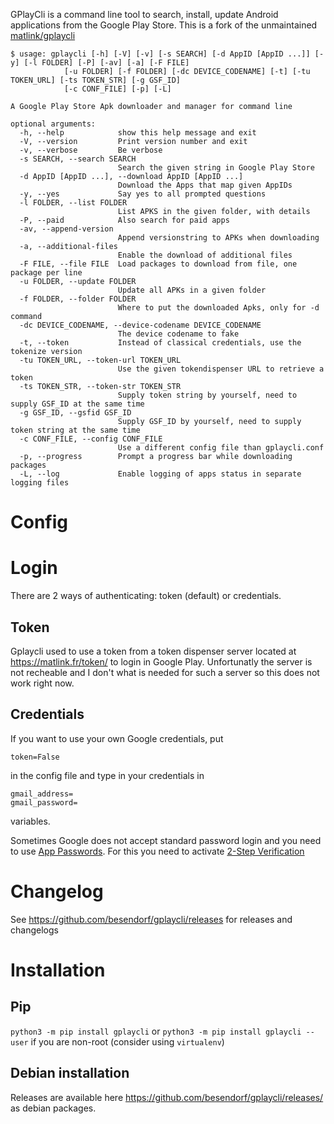 <!--# gplaycli [![Python package](https://github.com/matlink/gplaycli/workflows/Python%20package/badge.svg)](https://github.com/matlink/gplaycli/actions) ![Debian package](https://github.com/matlink/gplaycli/workflows/Debian%20package/badge.svg)-->
GPlayCli is a command line tool to search, install, update Android applications from the Google Play Store. This is a fork of the unmaintained [matlink/gplaycli](https://github.com/matlink/gplaycli)

	$ usage: gplaycli [-h] [-V] [-v] [-s SEARCH] [-d AppID [AppID ...]] [-y] [-l FOLDER] [-P] [-av] [-a] [-F FILE]
                [-u FOLDER] [-f FOLDER] [-dc DEVICE_CODENAME] [-t] [-tu TOKEN_URL] [-ts TOKEN_STR] [-g GSF_ID]
                [-c CONF_FILE] [-p] [-L]

	A Google Play Store Apk downloader and manager for command line

	optional arguments:
	  -h, --help            show this help message and exit
	  -V, --version         Print version number and exit
	  -v, --verbose         Be verbose
	  -s SEARCH, --search SEARCH
	                        Search the given string in Google Play Store
	  -d AppID [AppID ...], --download AppID [AppID ...]
	                        Download the Apps that map given AppIDs
	  -y, --yes             Say yes to all prompted questions
	  -l FOLDER, --list FOLDER
	                        List APKS in the given folder, with details
	  -P, --paid            Also search for paid apps
	  -av, --append-version
	                        Append versionstring to APKs when downloading
	  -a, --additional-files
	                        Enable the download of additional files
	  -F FILE, --file FILE  Load packages to download from file, one package per line
	  -u FOLDER, --update FOLDER
	                        Update all APKs in a given folder
	  -f FOLDER, --folder FOLDER
	                        Where to put the downloaded Apks, only for -d command
	  -dc DEVICE_CODENAME, --device-codename DEVICE_CODENAME
	                        The device codename to fake
	  -t, --token           Instead of classical credentials, use the tokenize version
	  -tu TOKEN_URL, --token-url TOKEN_URL
	                        Use the given tokendispenser URL to retrieve a token
	  -ts TOKEN_STR, --token-str TOKEN_STR
	                        Supply token string by yourself, need to supply GSF_ID at the same time
	  -g GSF_ID, --gsfid GSF_ID
	                        Supply GSF_ID by yourself, need to supply token string at the same time
	  -c CONF_FILE, --config CONF_FILE
	                        Use a different config file than gplaycli.conf
	  -p, --progress        Prompt a progress bar while downloading packages
	  -L, --log             Enable logging of apps status in separate logging files


Config
===========

Login
===========
There are 2 ways of authenticating: token (default) or credentials.

Token
-----
Gplaycli used to use a token from a token dispenser server located at https://matlink.fr/token/ to login in Google Play. Unfortunatly the server is not recheable and I don't what is needed for such a server so this does not work right now.

Credentials
-----------
If you want to use your own Google credentials, put
	
	token=False

in the config file and type in your credentials in
	
	gmail_address=
	gmail_password=

variables.

Sometimes Google does not accept standard password login and you need to use [App Passwords](https://support.google.com/accounts/answer/185833). For this you need to activate [2-Step Verification](https://support.google.com/accounts/answer/185839)

Changelog
=========
See https://github.com/besendorf/gplaycli/releases for releases and changelogs

Installation
============

Pip
---
`python3 -m pip install gplaycli` or `python3 -m pip install gplaycli --user` if you are non-root (consider using `virtualenv`)

Debian installation
--------------------
Releases are available here https://github.com/besendorf/gplaycli/releases/ as debian packages. <!--Or click this link for automated builds ![Debian package](https://github.com/matlink/gplaycli/workflows/Debian%20package/badge.svg)-->
